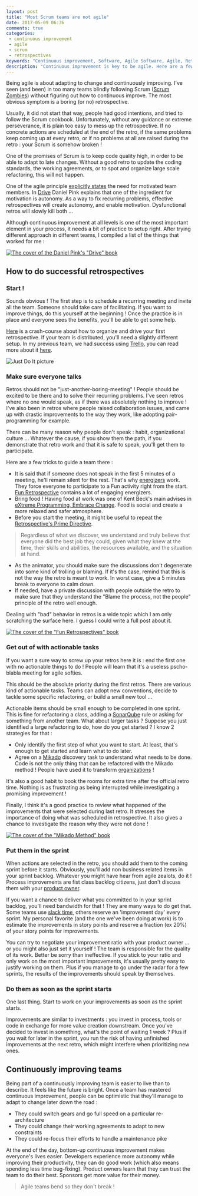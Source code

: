 ```yaml
---
layout: post
title: "Most Scrum teams are not agile"
date: 2017-05-09 06:36
comments: true
categories: 
 - continuous improvement
 - agile
 - scrum
 - retrospectives
keywords: "Continuous improvement, Software, Agile Software, Agile, Retrospectives, Scrum"
description: "Continuous improvement is key to be agile. Here are a few advices to continuously improve using retrospectives."
---
```

Being agile is about adapting to change and continuously improving. I've seen (and been) in too many teams blindly following Scrum ([Scrum Zombies](/how-to-kill-scrum-zombies/)) without figuring out how to continuous improve. The most obvious symptom is a boring (or no) retrospective.

Usually, it did not start that way, people had good intentions, and tried to follow the Scrum cookbook. Unfortunately, without any guidance or extreme perseverance, it is plain too easy to mess up the retrospective. If no concrete actions are scheduled at the end of the retro, if the same problems keep coming up at every retro, or if no problems at all are raised during the retro : your Scrum is somehow broken !

One of the promises of Scrum is to keep code quality high, in order to be able to adapt to late changes. Without a good retro to update the coding standards, the working agreements, or to spot and organize large scale refactoring, this will not happen.

One of the agile principle [explicitly states](http://agilemanifesto.org/principles.html) the need for motivated team members. In [Drive](https://www.amazon.com/Drive-Surprising-Truth-About-Motivates/dp/1594484805/ref=sr_1_1?tag=pbourgau-20&amp;ie=UTF8&qid=1494561757&sr=8-1&keywords=pink+drive) Daniel Pink explains that one of the ingredient for motivation is autonomy. As a way to fix recurring problems, effective retrospectives will create autonomy, and enable motivation. Dysfunctional retros will slowly kill both ...

Although continuous improvement at all levels is one of the most important element in your process, it needs a bit of practice to setup right. After trying different approach in different teams, I compiled a list of the things that worked for me :

[![The cover of the Daniel Pink's "Drive" book]({{site.url}}/imgs/2017-05-09-most-scrum-teams-are-not-agile/drive.jpg)](https://www.amazon.com/Drive-Surprising-Truth-About-Motivates/dp/1594484805/ref=sr_1_1?tag=pbourgau-20&amp;ie=UTF8&qid=1494561757&sr=8-1&keywords=pink+drive)

## How to do successful retrospectives

### Start !

Sounds obvious ! The first step is to schedule a recurring meeting and invite all the team. Someone should take care of facilitating. If you want to improve things, do this yourself at the beginning ! Once the practice is in place and everyone sees the benefits, you'll be able to get some help.

[Here](/how-we-introduced-efficient-agile-retrospectives/) is a crash-course about how to organize and drive your first retrospective. If your team is distributed, you'll need a slightly different setup. In my previous team, we had success using [Trello](https://trello.com), you can read more about it [here](/trellospectives-remote-retrospectives-with-trello/).

![Just Do It picture]({{site.url}}/imgs/2017-05-09-most-scrum-teams-are-not-agile/just-do-it.jpg)

### Make sure everyone talks

Retros should not be "just-another-boring-meeting" ! People should be excited to be there and to solve their recurring problems. I've seen retros where no one would speak, as if there was absolutely nothing to improve ! I've also been in retros where people raised collaboration issues, and came up with drastic improvements to the way they work, like adopting pair-programming for example.

There can be many reason why people don't speak : habit, organizational culture ... Whatever the cause, if you show them the path, if you demonstrate that retro work and that it is safe to speak, you'll get them to participate.

Here are a few tricks to guide a team there :

* It is said that if someone does not speak in the first 5 minutes of a meeting, he'll remain silent for the rest. That's why [energizers](www.funretrospectives.com/category/energizer/) work. They force everyone to participate to a Fun activity right from the start. [Fun Retrospective](http://www.funretrospectives.com/) contains a lot of engaging energizers.
* Bring food ! Having food at work was one of Kent Beck's main advises in [eXtreme Programming, Embrace Change](https://www.amazon.com/Extreme-Programming-Explained-Embrace-Change/dp/0201616416/ref=sr_1_2?tag=pbourgau-20&amp;s=books&ie=UTF8&qid=1494561932&sr=1-2&keywords=extreme+programming+explained+embrace+change). Food is social and create a more relaxed and safer atmosphere.
* Before you start the meeting, it might be useful to repeat the [Retrospective's Prime Directive](http://www.retrospectives.com/pages/retroPrimeDirective.html).

> Regardless of what we discover, we understand and truly believe that everyone did the best job they could, given what they knew at the time, their skills and abilities, the resources available, and the situation at hand.

* As the animator, you should make sure the discussions don't degenerate into some kind of trolling or blaming. If it's the case, remind that this is not the way the retro is meant to work. In worst case, give a 5 minutes break to everyone to calm down.
* If needed, have a private discussion with people outside the retro to make sure that they understand the "Blame the process, not the people" principle of the retro well enough.

Dealing with "bad" behavior in retros is a wide topic which I am only scratching the surface here. I guess I could write a full post about it.

[![The cover of the "Fun Retrospectives" book]({{site.url}}/imgs/2017-05-09-most-scrum-teams-are-not-agile/fun-retro.jpeg)](http://www.funretrospectives.com/)

### Get out of with actionable tasks

If you want a sure way to screw up your retros here it is : end the first one with no actionable things to do ! People will learn that it's a useless pscho-blabla meeting for agile softies.

This should be the absolute priority during the first retros. There are various kind of actionable tasks. Teams can adopt new conventions, decide to tackle some specific refactoring, or build a small new tool ...

Actionable items should be small enough to be completed in one sprint. This is fine for refactoring a class, adding a [SonarQube](https://www.sonarqube.org/) rule or asking for something from another team. What about larger tasks ? Suppose you just identified a large refactoring to do, how do you get started ? I know 2 strategies for that :

* Only identify the first step of what you want to start. At least, that's enough to get started and learn what to do later.
* Agree on a [Mikado](https://mikadomethod.wordpress.com/) discovery task to understand what needs to be done. Code is not the only thing that can be refactored with the Mikado method ! People have used it to transform [organizations](http://nomad8.com/organisational-change-with-mikado/) !

It's also a good habit to book the rooms for extra time after the official retro time. Nothing is as frustrating as being interrupted while investigating a promising improvement !

Finally, I think it's a good practice to review what happened of the improvements that were selected during last retro. It stresses the importance of doing what was scheduled in retrospective. It also gives a chance to investigate the reason why they were not done !

[![The cover of the "Mikado Method" book]({{site.url}}/imgs/2017-05-09-most-scrum-teams-are-not-agile/mikado-method.jpg)](https://www.amazon.com/Mikado-Method-Ola-Ellnestam/dp/1617291218/ref=sr_1_1?tag=pbourgau-20&amp;s=books&ie=UTF8&qid=1494562230&sr=1-1&keywords=mikado+method)

### Put them in the sprint

When actions are selected in the retro, you should add them to the coming sprint before it starts. Obviously, you'll add non business related items in your sprint backlog. Whatever you might have hear from agile zealots, do it ! Process improvements are fist class backlog citizens, just don't discuss them with your [product owner](https://www.scrum.org/resources/blog/who-professional-scrum-product-owner).

If you want a chance to deliver what you committed to in your sprint backlog, you'll need bandwidth for that ! They are many ways to do get that. Some teams use [slack time](http://www.jamesshore.com/Agile-Book/slack.html), others reserve an 'improvement day' every sprint. My personal favorite (and the one we've been doing at work) is to estimate the improvements in story points and reserve a fraction (ex 20%) of your story points for improvements.

You can try to negotiate your improvement ratio with your product owner ... or you might also just set it yourself ! The team is responsible for the quality of its work. Better be sorry than ineffective. If you stick to your ratio and only work on the most important improvements, it's usually pretty easy to justify working on them. Plus if you manage to go under the radar for a few sprints, the results of the improvements should speak by themselves.

### Do them as soon as the sprint starts

One last thing. Start to work on your improvements as soon as the sprint starts.

Improvements are similar to investments : you invest in process, tools or code in exchange for more value creation downstream. Once you've decided to invest in something, what's the point of waiting 1 week ? Plus if you wait for later in the sprint, you run the risk of having unfinished improvements at the next retro, which might interfere when prioritizing new ones.

## Continuously improving teams

Being part of a continuously improving team is easier to live than to describe. It feels like the future is bright. Once a team has mastered continuous improvement, people can be optimistic that they'll manage to adapt to change later down the road :

* They could switch gears and go full speed on a particular re-architecture
* They could change their working agreements to adapt to new constraints
* They could re-focus their efforts to handle a maintenance pike

At the end of the day, bottom-up continuous improvement makes everyone's lives easier. Developers experience more autonomy while improving their productivity, they can do good work (which also means spending less time bug-fixing). Product owners learn that they can trust the team to do their best. Sponsors get more value for their money.

> Agile teams bend so they don't break !

